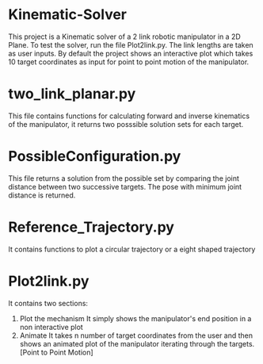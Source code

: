 # Kinematic-Solver
This project is a Kinematic solver of a 2 link robotic manipulator in a 2D Plane. To test the solver, run the file Plot2link.py. The link lengths are taken as user inputs. By default the project shows an interactive plot which takes 10 target coordinates as input for point to point motion of the manipulator.

# two_link_planar.py 
This file contains functions for calculating forward and inverse kinematics of the manipulator, it returns two posssible solution sets for each target.

# PossibleConfiguration.py 
This file returns a solution from the possible set by comparing the joint distance between two successive targets. The pose with minimum joint distance is returned.

# Reference_Trajectory.py 
It contains functions to plot a circular trajectory or a eight shaped trajectory

# Plot2link.py 
It contains two sections:
1. Plot the mechanism
It simply shows the manipulator's end position in a non interactive plot
2. Animate
It takes n number of target coordinates from the user and then shows an animated plot of the manipulator iterating through the targets. [Point to Point Motion] 
